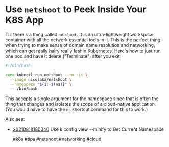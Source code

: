 # Use `netshoot` to Peek Inside Your K8S App

TIL there's a thing called `netshoot`. It is an ultra-lightweight
workspace container with all the network essential tools in it. This is
the perfect thing when trying to make sense of domain name resolution
and networking, which can get really hairy really fast in Kubernetes.
Here's how to just run one pod and have it delete ("Terminate") after
you exit:

```bash
#!/bin/bash

exec kubectl run netshoot --rm -it \
  --image nicolaka/netshoot \
  --namespace "${1:-$(ns)}" \
  -- /bin/bash
```

This accepts a single argument for the namespace since that is often the
thing that changes and isolates the scope of a cloud-native application.
(You would have to have the `ns` shortcut command for this to work.)

Also see:

* [20210818180340](/20210818180340/) Use k config view --minify to Get Current Namespace

    #k8s #tips #netshoot #networking #cloud
